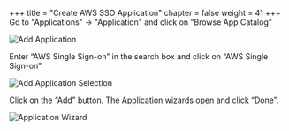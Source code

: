 +++
title = "Create AWS SSO Application"
chapter = false
weight = 41
+++
Go to "Applications" -> "Application" and click on “Browse App Catalog”

![Add Application](/images/90_add_application.png)

Enter “AWS Single Sign-on” in the search box and click on “AWS Single Sign-on”

![Add Application Selection](/images/100_add_application_selection.png)

Click on the “Add” button.
The Application wizards open and click “Done”.

![Application Wizard](/images/120_application_wizard.png)